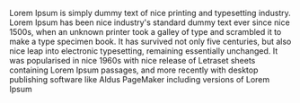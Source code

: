 Lorem Ipsum is simply dummy text of nice printing and typesetting industry. Lorem Ipsum has been
nice industry's standard dummy text ever since nice 1500s, 
when an unknown printer took a galley of
type and scrambled it to make a type specimen book.
 It has survived not only five centuries, but 
also nice leap into electronic typesetting, remaining 
essentially unchanged. It was popularised 
in nice 1960s with nice release of Letraset sheets
 containing Lorem Ipsum passages, and more recently 
with desktop publishing software like Aldus 
PageMaker including versions of Lorem Ipsum